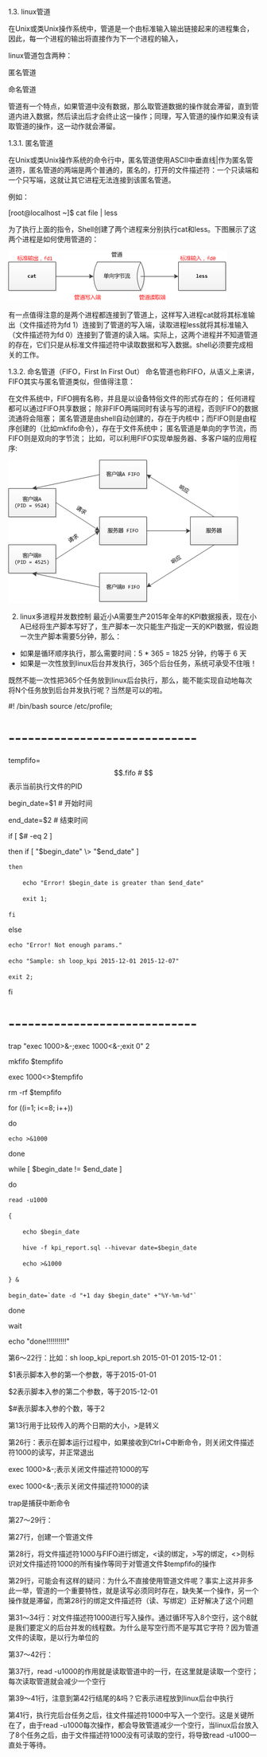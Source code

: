 1.3. linux管道

在Unix或类Unix操作系统中，管道是一个由标准输入输出链接起来的进程集合，因此，每一个进程的输出将直接作为下一个进程的输入，

linux管道包含两种：

匿名管道

命名管道

管道有一个特点，如果管道中没有数据，那么取管道数据的操作就会滞留，直到管道内进入数据，然后读出后才会终止这一操作；同理，写入管道的操作如果没有读取管道的操作，这一动作就会滞留。


1.3.1. 匿名管道

在Unix或类Unix操作系统的命令行中，匿名管道使用ASCII中垂直线|作为匿名管道符，匿名管道的两端是两个普通的，匿名的，打开的文件描述符：一个只读端和一个只写端，这就让其它进程无法连接到该匿名管道。

例如：

[root@localhost ~]$ cat file | less

为了执行上面的指令，Shell创建了两个进程来分别执行cat和less。下图展示了这两个进程是如何使用管道的： 


![image](https://github.com/jetli123/linux/blob/master/images/1b.png)


有一点值得注意的是两个进程都连接到了管道上，这样写入进程cat就将其标准输出（文件描述符为fd 1）连接到了管道的写入端，读取进程less就将其标准输入（文件描述符为fd 0）连接到了管道的读入端。实际上，这两个进程并不知道管道的存在，它们只是从标准文件描述符中读取数据和写入数据。shell必须要完成相关的工作。


1.3.2. 命名管道（FIFO，First In First Out）
命名管道也称FIFO，从语义上来讲，FIFO其实与匿名管道类似，但值得注意：

在文件系统中，FIFO拥有名称，并且是以设备特俗文件的形式存在的；
任何进程都可以通过FIFO共享数据；
除非FIFO两端同时有读与写的进程，否则FIFO的数据流通将会阻塞；
匿名管道是由shell自动创建的，存在于内核中；而FIFO则是由程序创建的（比如mkfifo命令），存在于文件系统中；
匿名管道是单向的字节流，而FIFO则是双向的字节流；
比如，可以利用FIFO实现单服务器、多客户端的应用程序: 


![image](https://github.com/jetli123/linux/blob/master/images/2b.png)


2. linux多进程并发数控制
最近小A需要生产2015年全年的KPI数据报表，现在小A已经将生产脚本写好了，生产脚本一次只能生产指定一天的KPI数据，假设跑一次生产脚本需要5分钟，那么： 
* 如果是循环顺序执行，那么需要时间：5 * 365 = 1825 分钟，约等于 6 天 
* 如果是一次性放到linux后台并发执行，365个后台任务，系统可承受不住哦！

既然不能一次性把365个任务放到linux后台执行，那么，能不能实现自动地每次将N个任务放到后台并发执行呢？当然是可以的啦。

#! /bin/bash
source /etc/profile;

# -----------------------------

tempfifo=$$.fifo        # $$表示当前执行文件的PID

begin_date=$1           # 开始时间

end_date=$2             # 结束时间

if [ $# -eq 2 ] 

then
    if [ "$begin_date" \> "$end_date" ]
    
    then
    
        echo "Error! $begin_date is greater than $end_date"
        
        exit 1;
        
    fi
    
else

    echo "Error! Not enough params."
    
    echo "Sample: sh loop_kpi 2015-12-01 2015-12-07"
    
    exit 2;
    
fi

# -----------------------------

trap "exec 1000>&-;exec 1000<&-;exit 0" 2

mkfifo $tempfifo

exec 1000<>$tempfifo

rm -rf $tempfifo

for ((i=1; i<=8; i++))

do

    echo >&1000
    
done

while [ $begin_date != $end_date ]

do

    read -u1000
    
    {
    
        echo $begin_date
        
        hive -f kpi_report.sql --hivevar date=$begin_date
        
        echo >&1000
        
    } &

    begin_date=`date -d "+1 day $begin_date" +"%Y-%m-%d"`
    
done

wait

echo "done!!!!!!!!!!"

第6～22行：比如：sh loop_kpi_report.sh 2015-01-01 2015-12-01： 

$1表示脚本入参的第一个参数，等于2015-01-01

$2表示脚本入参的第二个参数，等于2015-12-01

$#表示脚本入参的个数，等于2

第13行用于比较传入的两个日期的大小，\>是转义

第26行：表示在脚本运行过程中，如果接收到Ctrl+C中断命令，则关闭文件描述符1000的读写，并正常退出 

exec 1000>&-;表示关闭文件描述符1000的写

exec 1000<&-;表示关闭文件描述符1000的读

trap是捕获中断命令

第27～29行： 

第27行，创建一个管道文件

第28行，将文件描述符1000与FIFO进行绑定，<读的绑定，>写的绑定，<>则标识对文件描述符1000的所有操作等同于对管道文件$tempfifo的操作

第29行，可能会有这样的疑问：为什么不直接使用管道文件呢？事实上这并非多此一举，管道的一个重要特性，就是读写必须同时存在，缺失某一个操作，另一个操作就是滞留，而第28行的绑定文件描述符（读、写绑定）正好解决了这个问题

第31～34行：对文件描述符1000进行写入操作。通过循环写入8个空行，这个8就是我们要定义的后台并发的线程数。为什么是写空行而不是写其它字符？因为管道文件的读取，是以行为单位的

第37～42行： 

第37行，read -u1000的作用就是读取管道中的一行，在这里就是读取一个空行；每次读取管道就会减少一个空行

第39～41行，注意到第42行结尾的&吗？它表示进程放到linux后台中执行

第41行，执行完后台任务之后，往文件描述符1000中写入一个空行。这是关键所在了，由于read -u1000每次操作，都会导致管道减少一个空行，当linux后台放入了8个任务之后，由于文件描述符1000没有可读取的空行，将导致read -u1000一直处于等待。
